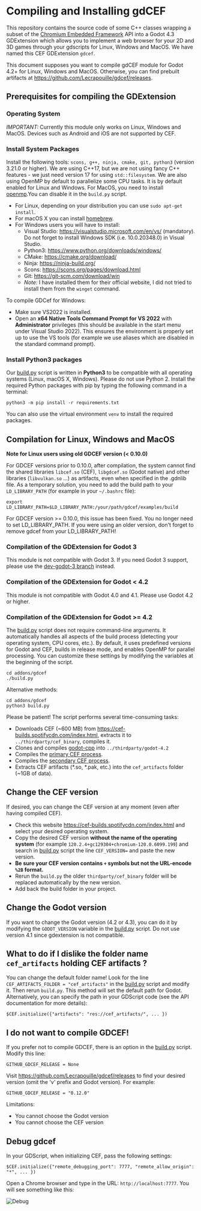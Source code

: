 # Compiling and Installing gdCEF

This repository contains the source code of some C++ classes wrapping a subset
of the [Chromium Embedded Framework](https://bitbucket.org/chromiumembedded/cef/wiki/Home)
API into a Godot 4.3 GDExtension which allows you to implement a web
browser for your 2D and 3D games through your gdscripts for Linux, Windows
and MacOS. We have named this CEF GDExtension `gdcef`.

This document supposes you want to compile gdCEF module for Godot 4.2+ for Linux, Windows and MacOS. Otherwise, you can find prebuilt artifacts at https://github.com/Lecrapouille/gdcef/releases.

## Prerequisites for compiling the GDExtension

### Operating System

*IMPORTANT:* Currently this module only works on Linux, Windows and MacOS. Devices such as Android and iOS are not supported by CEF.

### Install System Packages

Install the following tools: `scons, g++, ninja, cmake, git, python3` (version 3.21.0 or higher). We are using C++17, but we are not using fancy C++ features - we just need version 17 for using `std::filesystem`. We are also using OpenMP by default to parallelize some CPU tasks. It is by default enabled for Linux and Windows. For MacOS, you need to install [openmp](https://www.youtube.com/playlist?list=PLLX-Q6B8xqZ8n8bwjGdzBJ25X2utwnoEG).You can disable it in the `build.py` script.

- For Linux, depending on your distribution you can use `sudo apt-get install`.
- For macOS X you can install [homebrew](https://brew.sh/).
- For Windows users you will have to install:
  - Visual Studio: https://visualstudio.microsoft.com/en/vs/ (mandatory). Do not forget to install Windows SDK (i.e. 10.0.20348.0) in Visual Studio.
  - Python3: https://www.python.org/downloads/windows/
  - CMake: https://cmake.org/download/
  - Ninja: https://ninja-build.org/
  - Scons: https://scons.org/pages/download.html
  - Git: https://git-scm.com/download/win
  - *Note:* I have installed them for their official website, I did not tried to install them from the `winget` command.

To compile GDCef for Windows:
- Make sure VS2022 is installed.
- Open an **x64 Native Tools Command Prompt for VS 2022** with **Administrator** privileges (this should be available in the start menu under Visual Studio 2022). This ensures the environment is properly set up to use the VS tools (for example we use aliases which are disabled in the standard command prompt).

### Install Python3 packages

Our [build.py](../build.py) script is written in **Python3** to be compatible with all operating systems (Linux, macOS X, Windows). Please do not use Python 2. Install the required Python packages with pip by typing the following command in a terminal:

```
python3 -m pip install -r requirements.txt
```

You can also use the virtual environment `venv` to install the required packages.

## Compilation for Linux, Windows and MacOS

**Note for Linux users using old GDCEF version (< 0.10.0)**

For GDCEF versions prior to 0.10.0, after compilation, the system cannot find the shared libraries `libcef.so` (CEF), `libgdcef.so` (Godot native) and other libraries (`libvulkan.so` ...) as artifacts, even when specified in the .gdnlib file. As a temporary solution, you need to add the build path to your `LD_LIBRARY_PATH` (for example in your `~/.bashrc` file):

```
export LD_LIBRARY_PATH=$LD_LIBRARY_PATH:/your/path/gdcef/examples/build
```

For GDCEF version >= 0.10.0, this issue has been fixed. You no longer need to set LD_LIBRARY_PATH. If you were using an older version, don't forget to remove gdcef from your LD_LIBRARY_PATH!

### Compilation of the GDExtension for Godot 3

This module is not compatible with Godot 3. If you need Godot 3 support, please use the
[dev-godot-3 branch](https://github.com/Lecrapouille/gdcef/blob/master/addons/gdcef/build.py)
instead.

### Compilation of the GDExtension for Godot < 4.2

This module is not compatible with Godot 4.0 and 4.1. Please use Godot 4.2 or higher.

### Compilation of the GDExtension for Godot >= 4.2

The [build.py](../build.py) script does not require command-line arguments. It automatically handles all aspects of the build process (detecting your operating system, CPU cores, etc.). By default, it uses predefined versions for Godot and CEF, builds in release mode, and enables OpenMP for parallel processing. You can customize these settings by modifying the variables at the beginning of the script.

```
cd addons/gdcef
./build.py
```

Alternative methods:
```
cd addons/gdcef
python3 build.py
```

Please be patient! The script performs several time-consuming tasks:
- Downloads CEF (~600 MB) from https://cef-builds.spotifycdn.com/index.html, extracts it to `../thirdparty/cef_binary`, compiles it.
- Clones and compiles [godot-cpp](https://github.com/godotengine/godot-cpp) into `../thirdparty/godot-4.2`
- Compiles the [primary CEF process](../gdcef/).
- Compiles the [secondary CEF process](../subprocess/).
- Extracts CEF artifacts (*.so, *.pak, etc.) into the `cef_artifacts` folder (~1GB of data).

## Change the CEF version

If desired, you can change the CEF version at any moment (even after having
compiled CEF).

- Check this website https://cef-builds.spotifycdn.com/index.html and select
  your desired operating system.
- Copy the desired CEF version **without the name of the operating system** (for
  example `120.2.4+gc129304+chromium-120.0.6099.199`) and search in
  [build.py](../build.py) script the line `CEF_VERSION=` and paste the
  new version.
- **Be sure your CEF version contains `+` symbols but not the URL-encode `%2B` format.**
- Rerun the `build.py` the older `thirdparty/cef_binary` folder will be replaced
  automatically by the new version.
- Add back the build folder in your project.

## Change the Godot version

If you want to change the Godot version (4.2 or 4.3), you can do it by modifying the `GODOT_VERSION` variable in the [build.py](../build.py) script. Do not use version 4.1 since gdextension is not compatible.

## What to do if I dislike the folder name `cef_artifacts` holding CEF artifacts ?

You can change the default folder name! Look for the line `CEF_ARTIFACTS_FOLDER = "cef_artifacts"` in the [build.py](../build.py) script and modify it. Then rerun `build.py`. This method will set the default path for Godot. Alternatively, you can specify the path in your GDScript code (see the API documentation for more details):

```
$CEF.initialize({"artifacts": "res://cef_artifacts/", ... })
```

## I do not want to compile GDCEF!

If you prefer not to compile GDCEF, there is an option in the [build.py](../build.py) script. Modify this line:

```
GITHUB_GDCEF_RELEASE = None
```

Visit https://github.com/Lecrapouille/gdcef/releases to find your desired version (omit the 'v' prefix and Godot version). For example:

```
GITHUB_GDCEF_RELEASE = "0.12.0"
```

Limitations:
- You cannot choose the Godot version
- You cannot choose the CEF version

## Debug gdcef

In your GDScript, when initializing CEF, pass the following settings:

```
$CEF.initialize({"remote_debugging_port": 7777, "remote_allow_origin": "*", ... })
```

Open a Chrome browser and type in the URL: `http://localhost:7777`. You will see something like this:

![Debug](pics/debug.png)